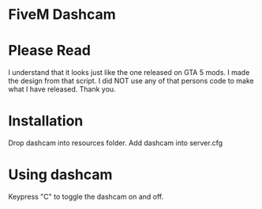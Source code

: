 # FiveM Dashcam

# Please Read
I understand that it looks just like the one released on GTA 5 mods. I made the design from that script. I did NOT use any of that persons code to make what I have released. Thank you.

# Installation
Drop dashcam into resources folder.
Add dashcam into server.cfg

# Using dashcam

Keypress "C" to toggle the dashcam on and off.
